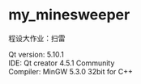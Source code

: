# my_minesweeper

程设大作业：扫雷

Qt version: 5.10.1    
IDE: Qt creator 4.5.1 Community    
Compiler: MinGW 5.3.0 32bit for C++

